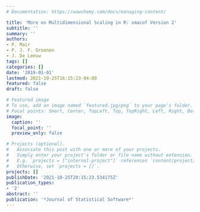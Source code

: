 ```yaml
---
# Documentation: https://wowchemy.com/docs/managing-content/

title: 'More on Multidimensional Scaling in R: smacof Version 2'
subtitle: ''
summary: ''
authors:
- P. Mair
- P. J. F. Groenen
- J. De Leeuw
tags: []
categories: []
date: '2019-01-01'
lastmod: 2021-10-25T16:15:23-04:00
featured: false
draft: false

# Featured image
# To use, add an image named `featured.jpg/png` to your page's folder.
# Focal points: Smart, Center, TopLeft, Top, TopRight, Left, Right, BottomLeft, Bottom, BottomRight.
image:
  caption: ''
  focal_point: ''
  preview_only: false

# Projects (optional).
#   Associate this post with one or more of your projects.
#   Simply enter your project's folder or file name without extension.
#   E.g. `projects = ["internal-project"]` references `content/project/deep-learning/index.md`.
#   Otherwise, set `projects = []`.
projects: []
publishDate: '2021-10-25T20:15:23.534175Z'
publication_types:
- '2'
abstract: ''
publication: '*Journal of Statistical Software*'
---
```

